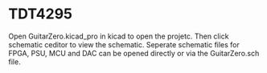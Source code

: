 # TDT4295

Open GuitarZero.kicad_pro in kicad to open the projetc. Then click schematic ceditor to view the schematic.
Seperate schematic files for FPGA, PSU, MCU and DAC can be opened directly or via the GuitarZero.sch file.
